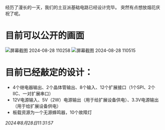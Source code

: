   经历了漫长的一天，我们的土豆派基础电路已经设计完毕。
  突然有点想放烟花庆祝了呢。
# 目前可以公开的画面
![屏幕截图 2024-08-28 110258](https://github.com/user-attachments/assets/70d69770-1056-4677-9a0e-fe4c227327e8)
![屏幕截图 2024-08-28 110515](https://github.com/user-attachments/assets/4844a392-314b-42a3-a723-3251acdcec60)
# 目前已经敲定的设计：
- 4个继电器输出、2个晶体管输出、8个输入、12个扩展接口（1个SPI、2个IIC、一对扩展串口）
- 12V电源输入、5V（2W）电源输出（用于给扩展设备供电）、3.3V电源输出（用于给扩展设备供电）
- 板载资源为一个无源蜂鸣器，10个故障灯


_2024年8月28日11:31:57_
